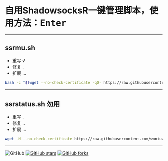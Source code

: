 # 自用ShadowsocksR一键管理脚本，使用方法：<kbd>Enter</kbd>

---

## ssrmu.sh

- 重写 √
- 修复 .
- 扩展 ...

``` bash
bash -c "$(wget --no-check-certificate -qO- https://raw.githubusercontent.com/woniuzfb/ssr/master/ssrmu.sh)"
```

---

## ssrstatus.sh 勿用

- 重写 .
- 修复 ..
- 扩展 ...

``` bash
wget -N --no-check-certificate https://raw.githubusercontent.com/woniuzfb/ssr/master/ssrstatus.sh && bash ssrstatus.sh
```

---

![GitHub](https://img.shields.io/github/license/mashape/apistatus.svg)
[![GitHub stars](https://img.shields.io/github/stars/ToyoDAdoubi/doubi.svg?style=popout&label=Stars)](https://github.com/ToyoDAdoubi/doubi/stargazers)
[![GitHub forks](https://img.shields.io/github/forks/ToyoDAdoubi/doubi.svg?style=popout&label=Fork)](https://github.com/ToyoDAdoubi/doubi/fork)
